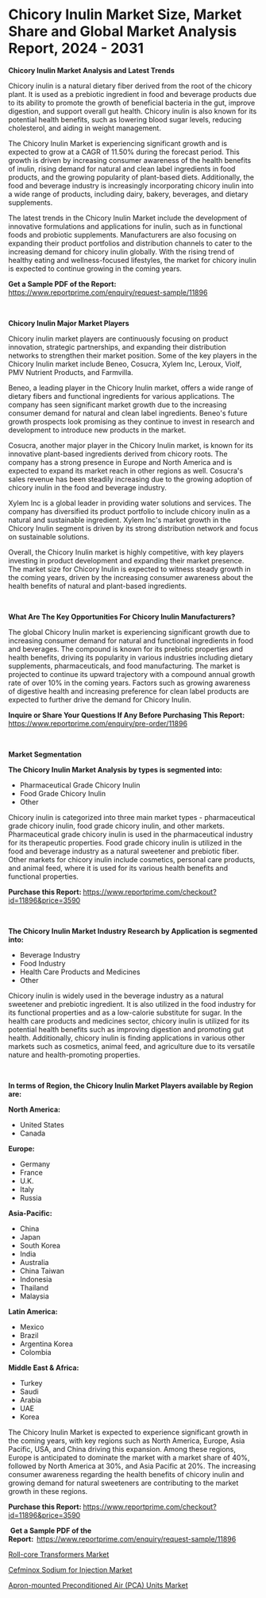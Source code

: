 <p><h1>Chicory Inulin Market Size, Market Share and Global Market Analysis Report, 2024 - 2031</h1></p><p><strong>Chicory Inulin Market Analysis and Latest Trends</strong></p>
<p><p>Chicory inulin is a natural dietary fiber derived from the root of the chicory plant. It is used as a prebiotic ingredient in food and beverage products due to its ability to promote the growth of beneficial bacteria in the gut, improve digestion, and support overall gut health. Chicory inulin is also known for its potential health benefits, such as lowering blood sugar levels, reducing cholesterol, and aiding in weight management.</p><p>The Chicory Inulin Market is experiencing significant growth and is expected to grow at a CAGR of 11.50% during the forecast period. This growth is driven by increasing consumer awareness of the health benefits of inulin, rising demand for natural and clean label ingredients in food products, and the growing popularity of plant-based diets. Additionally, the food and beverage industry is increasingly incorporating chicory inulin into a wide range of products, including dairy, bakery, beverages, and dietary supplements.</p><p>The latest trends in the Chicory Inulin Market include the development of innovative formulations and applications for inulin, such as in functional foods and probiotic supplements. Manufacturers are also focusing on expanding their product portfolios and distribution channels to cater to the increasing demand for chicory inulin globally. With the rising trend of healthy eating and wellness-focused lifestyles, the market for chicory inulin is expected to continue growing in the coming years.</p></p>
<p><strong>Get a Sample PDF of the Report:&nbsp;</strong> <a href="https://www.reportprime.com/enquiry/request-sample/11896">https://www.reportprime.com/enquiry/request-sample/11896</a></p>
<p>&nbsp;</p>
<p><strong>Chicory Inulin Major Market Players</strong></p>
<p><p>Chicory inulin market players are continuously focusing on product innovation, strategic partnerships, and expanding their distribution networks to strengthen their market position. Some of the key players in the Chicory Inulin market include Beneo, Cosucra, Xylem Inc, Leroux, Violf, PMV Nutrient Products, and Farmvilla.</p><p>Beneo, a leading player in the Chicory Inulin market, offers a wide range of dietary fibers and functional ingredients for various applications. The company has seen significant market growth due to the increasing consumer demand for natural and clean label ingredients. Beneo's future growth prospects look promising as they continue to invest in research and development to introduce new products in the market.</p><p>Cosucra, another major player in the Chicory Inulin market, is known for its innovative plant-based ingredients derived from chicory roots. The company has a strong presence in Europe and North America and is expected to expand its market reach in other regions as well. Cosucra's sales revenue has been steadily increasing due to the growing adoption of chicory inulin in the food and beverage industry.</p><p>Xylem Inc is a global leader in providing water solutions and services. The company has diversified its product portfolio to include chicory inulin as a natural and sustainable ingredient. Xylem Inc's market growth in the Chicory Inulin segment is driven by its strong distribution network and focus on sustainable solutions.</p><p>Overall, the Chicory Inulin market is highly competitive, with key players investing in product development and expanding their market presence. The market size for Chicory Inulin is expected to witness steady growth in the coming years, driven by the increasing consumer awareness about the health benefits of natural and plant-based ingredients.</p></p>
<p>&nbsp;</p>
<p><strong>What Are The Key Opportunities For Chicory Inulin Manufacturers?</strong></p>
<p><p>The global Chicory Inulin market is experiencing significant growth due to increasing consumer demand for natural and functional ingredients in food and beverages. The compound is known for its prebiotic properties and health benefits, driving its popularity in various industries including dietary supplements, pharmaceuticals, and food manufacturing. The market is projected to continue its upward trajectory with a compound annual growth rate of over 10% in the coming years. Factors such as growing awareness of digestive health and increasing preference for clean label products are expected to further drive the demand for Chicory Inulin.</p></p>
<p><strong>Inquire or Share Your Questions If Any Before Purchasing This Report:</strong> <a href="https://www.reportprime.com/enquiry/pre-order/11896">https://www.reportprime.com/enquiry/pre-order/11896</a></p>
<p>&nbsp;</p>
<p><strong>Market Segmentation</strong></p>
<p><strong>The Chicory Inulin Market Analysis by types is segmented into:</strong></p>
<p><ul><li>Pharmaceutical Grade Chicory Inulin</li><li>Food Grade Chicory Inulin</li><li>Other</li></ul></p>
<p><p>Chicory inulin is categorized into three main market types - pharmaceutical grade chicory inulin, food grade chicory inulin, and other markets. Pharmaceutical grade chicory inulin is used in the pharmaceutical industry for its therapeutic properties. Food grade chicory inulin is utilized in the food and beverage industry as a natural sweetener and prebiotic fiber. Other markets for chicory inulin include cosmetics, personal care products, and animal feed, where it is used for its various health benefits and functional properties.</p></p>
<p><strong>Purchase this Report:&nbsp;</strong><a href="https://www.reportprime.com/checkout?id=11896&price=3590">https://www.reportprime.com/checkout?id=11896&price=3590</a></p>
<p>&nbsp;</p>
<p><strong>The Chicory Inulin Market Industry Research by Application is segmented into:</strong></p>
<p><ul><li>Beverage Industry</li><li>Food Industry</li><li>Health Care Products and Medicines</li><li>Other</li></ul></p>
<p><p>Chicory inulin is widely used in the beverage industry as a natural sweetener and prebiotic ingredient. It is also utilized in the food industry for its functional properties and as a low-calorie substitute for sugar. In the health care products and medicines sector, chicory inulin is utilized for its potential health benefits such as improving digestion and promoting gut health. Additionally, chicory inulin is finding applications in various other markets such as cosmetics, animal feed, and agriculture due to its versatile nature and health-promoting properties.</p></p>
<p>&nbsp;</p>
<p><strong>In terms of Region, the Chicory Inulin Market Players available by Region are:</strong></p>
<p>
    <p> <strong> North America: </strong>
        <ul>
            <li>United States</li>
            <li>Canada</li>
        </ul>
        </p> 
    <p> <strong> Europe: </strong>
        <ul>
            <li>Germany</li>
            <li>France</li>
            <li>U.K.</li>
            <li>Italy</li>
            <li>Russia</li>
        </ul>
        </p> 
    <p> <strong> Asia-Pacific: </strong>
        <ul>
            <li>China</li>
            <li>Japan</li>
            <li>South Korea</li>
            <li>India</li>
            <li>Australia</li>
            <li>China Taiwan</li>
            <li>Indonesia</li>
            <li>Thailand</li>
            <li>Malaysia</li>
        </ul>
        </p> 
    <p> <strong> Latin America: </strong>
        <ul>
            <li>Mexico</li>
            <li>Brazil</li>
            <li>Argentina Korea</li>
            <li>Colombia</li>
        </ul>
        </p> 
    <p> <strong> Middle East & Africa: </strong>
        <ul>
            <li>Turkey</li>
            <li>Saudi</li>
            <li>Arabia</li>
            <li>UAE</li>
            <li>Korea</li>
        </ul>
    </p>
    </p>
<p><p>The Chicory Inulin Market is expected to experience significant growth in the coming years, with key regions such as North America, Europe, Asia Pacific, USA, and China driving this expansion. Among these regions, Europe is anticipated to dominate the market with a market share of 40%, followed by North America at 30%, and Asia Pacific at 20%. The increasing consumer awareness regarding the health benefits of chicory inulin and growing demand for natural sweeteners are contributing to the market growth in these regions.</p></p>
<p><strong>Purchase this Report: </strong><a href="https://www.reportprime.com/checkout?id=11896&price=3590">https://www.reportprime.com/checkout?id=11896&price=3590</a></p>
<p>&nbsp;<strong>Get a Sample PDF of the Report:&nbsp;&nbsp;</strong><a href="https://www.reportprime.com/enquiry/request-sample/11896">https://www.reportprime.com/enquiry/request-sample/11896</a></p>
<p><strong></strong></p>
<p><p><a href="https://view.publitas.com/reportprime-1/roll-core-transformers-market-share-market-new-trends-analysis-report-by-type-by-application-by-end-use-by-region-and-segment-forecasts-2023-2030/">Roll-core Transformers Market</a></p><p><a href="https://view.publitas.com/reportprime-1/cefminox-sodium-for-injection-market-size-growth-and-forecast-from-2023-2030/">Cefminox Sodium for Injection Market</a></p><p><a href="https://view.publitas.com/reportprime-1/apron-mounted-preconditioned-air-pca-units-market-size-growth-outlook-from-2023-to-2030-projecting-at-markets-trends-analysis-by-application-regional-outlook-and-revenue/">Apron-mounted Preconditioned Air (PCA) Units Market</a></p></p>
